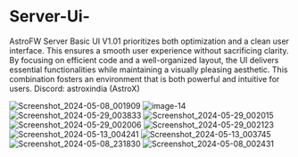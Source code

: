 # Server-Ui-



AstroFW Server Basic UI V1.01 prioritizes both optimization and a clean user interface. This ensures a smooth user experience without sacrificing clarity. 
By focusing on efficient code and a well-organized layout, the UI delivers essential functionalities while maintaining a visually pleasing aesthetic. 
This combination fosters an environment that is both powerful and intuitive for users.
Discord: astroxindia (AstroX)



![Screenshot_2024-05-08_001909](https://github.com/AstroXIndia/Server-Ui-/assets/142815653/811c62ae-365c-41ef-baf1-7e7087fe968b)
![image-14](https://github.com/AstroXIndia/Server-Ui-/assets/142815653/10048e07-d443-4dc1-8881-a99bcf710232)
![Screenshot_2024-05-29_003833](https://github.com/AstroXIndia/Server-Ui-/assets/142815653/61461930-8b52-4320-a404-fc220bae0016)
![Screenshot_2024-05-29_002015](https://github.com/AstroXIndia/Server-Ui-/assets/142815653/e00a5f29-5d98-4625-94ae-763147265c91)
![Screenshot_2024-05-29_002006](https://github.com/AstroXIndia/Server-Ui-/assets/142815653/ea279e10-3d1f-43b2-bb95-16d7b750dcdb)
![Screenshot_2024-05-29_002123](https://github.com/AstroXIndia/Server-Ui-/assets/142815653/ff916efd-4690-4d6b-a278-82444a0deedc)
![Screenshot_2024-05-13_004241](https://github.com/AstroXIndia/Server-Ui-/assets/142815653/ac15a678-b4fb-40d6-a332-584ffcd60ffe)
![Screenshot_2024-05-13_003745](https://github.com/AstroXIndia/Server-Ui-/assets/142815653/d3d6d5a7-6a26-4c33-8aaa-31be2f36ebc9)
![Screenshot_2024-05-08_231830](https://github.com/AstroXIndia/Server-Ui-/assets/142815653/933d67d3-d5be-4188-a7db-9b531599525a)
![Screenshot_2024-05-08_002431](https://github.com/AstroXIndia/Server-Ui-/assets/142815653/c8682ef6-ba80-4f3e-b82c-9f10ec9d4cf5)

